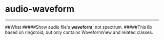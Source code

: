 # audio-waveform
--------------------------
##What
#####Show audio file's <strong>waveform</strong>, not spectrum.
#####This lib based on ringdroid, but only contains WaveformView and related classes. 
